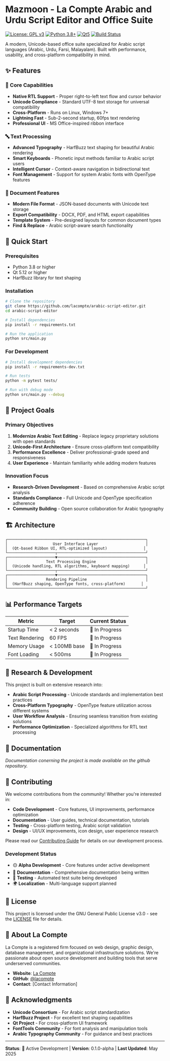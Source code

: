 # Mazmoon - La Compte Arabic and Urdu Script Editor and Office Suite

[![License: GPL v3](https://img.shields.io/badge/License-GPLv3-blue.svg)](https://www.gnu.org/licenses/gpl-3.0)
[![Python 3.8+](https://img.shields.io/badge/python-3.8+-blue.svg)](https://www.python.org/downloads/)
[![Qt5](https://img.shields.io/badge/Qt-5.12+-green.svg)](https://qt.io/)
[![Build Status](https://img.shields.io/badge/build-in%20progress-yellow.svg)]()

A modern, Unicode-based office suite specialized for Arabic script languages (Arabic, Urdu, Farsi, Malayalam). Built with performance, usability, and cross-platform compatibility in mind.

## ✨ Features

### 🎯 Core Capabilities
- **Native RTL Support** - Proper right-to-left text flow and cursor behavior
- **Unicode Compliance** - Standard UTF-8 text storage for universal compatibility
- **Cross-Platform** - Runs on Linux, Windows 7+
- **Lightning Fast** - Sub-2-second startup, 60fps text rendering
- **Professional UI** - MS Office-inspired ribbon interface

### 🔤 Text Processing
- **Advanced Typography** - HarfBuzz text shaping for beautiful Arabic rendering
- **Smart Keyboards** - Phonetic input methods familiar to Arabic script users
- **Intelligent Cursor** - Context-aware navigation in bidirectional text
- **Font Management** - Support for system Arabic fonts with OpenType features

### 📄 Document Features
- **Modern File Format** - JSON-based documents with Unicode text storage
- **Export Compatibility** - DOCX, PDF, and HTML export capabilities
- **Template System** - Pre-designed layouts for common document types
- **Find & Replace** - Arabic script-aware search functionality

## 🚀 Quick Start

### Prerequisites
- Python 3.8 or higher
- Qt 5.12 or higher
- HarfBuzz library for text shaping

### Installation

```bash
# Clone the repository
git clone https://github.com/lacompte/arabic-script-editor.git
cd arabic-script-editor

# Install dependencies
pip install -r requirements.txt

# Run the application
python src/main.py
```

### For Development
```bash
# Install development dependencies
pip install -r requirements-dev.txt

# Run tests
python -m pytest tests/

# Run with debug mode
python src/main.py --debug
```

## 🎯 Project Goals

### Primary Objectives
1. **Modernize Arabic Text Editing** - Replace legacy proprietary solutions with open standards
2. **Unicode-First Architecture** - Ensure cross-platform text compatibility
3. **Performance Excellence** - Deliver professional-grade speed and responsiveness
4. **User Experience** - Maintain familiarity while adding modern features

### Innovation Focus
- **Research-Driven Development** - Based on comprehensive Arabic script analysis
- **Standards Compliance** - Full Unicode and OpenType specification adherence
- **Community Building** - Open source collaboration for Arabic typography

## 🏗️ Architecture

```
┌─────────────────────────────────────────────────────────────┐
│                    User Interface Layer                     │
│  (Qt-based Ribbon UI, RTL-optimized layout)                │
└─────────────────────┬───────────────────────────────────────┘
┌─────────────────────▼───────────────────────────────────────┐
│                 Text Processing Engine                      │
│  (Unicode handling, RTL algorithms, keyboard mapping)      │
└─────────────────────┬───────────────────────────────────────┘
┌─────────────────────▼───────────────────────────────────────┐
│                 Rendering Pipeline                          │
│  (HarfBuzz shaping, OpenType fonts, cross-platform)       │
└─────────────────────────────────────────────────────────────┘
```

## 📊 Performance Targets

| Metric | Target | Current Status |
|--------|---------|----------------|
| Startup Time | < 2 seconds | 🎯 In Progress |
| Text Rendering | 60 FPS | 🎯 In Progress |
| Memory Usage | < 100MB base | 🎯 In Progress |
| Font Loading | < 500ms | 🎯 In Progress |

## 🔬 Research & Development

This project is built on extensive research into:
- **Arabic Script Processing** - Unicode standards and implementation best practices
- **Cross-Platform Typography** - OpenType feature utilization across different systems
- **User Workflow Analysis** - Ensuring seamless transition from existing solutions
- **Performance Optimization** - Specialized algorithms for RTL text processing

## 📖 Documentation

*Documentation conerning the project is made available on the github repository.*

## 🤝 Contributing

We welcome contributions from the community! Whether you're interested in:
- **Code Development** - Core features, UI improvements, performance optimization
- **Documentation** - User guides, technical documentation, tutorials
- **Testing** - Cross-platform testing, Arabic script validation
- **Design** - UI/UX improvements, icon design, user experience research

Please read our [Contributing Guide](CONTRIBUTING.md) for details on our development process.

### Development Status
- 🟡 **Alpha Development** - Core features under active development
- 📝 **Documentation** - Comprehensive documentation being written
- 🧪 **Testing** - Automated test suite being developed
- 🌍 **Localization** - Multi-language support planned

## 📜 License

This project is licensed under the GNU General Public License v3.0 - see the [LICENSE](LICENSE) file for details.

## 🏢 About La Compte

La Compte is a registered firm focused on web design, graphic design, database management, and organizational infrastructure solutions. We're passionate about open source development and building tools that serve underserved communities.

- **Website**: <a href="https:la-compte.com">La Compte</a>
- **GitHub**: [@lacompte](https://github.com/lacompte)
- **Contact**: [Contact Information]

## 🌟 Acknowledgments

- **Unicode Consortium** - For Arabic script standardization
- **HarfBuzz Project** - For excellent text shaping capabilities
- **Qt Project** - For cross-platform UI framework
- **FontTools Community** - For font analysis and manipulation tools
- **Arabic Typography Community** - For guidance and best practices

---

**Status**: 🚧 Active Development | **Version**: 0.1.0-alpha | **Last Updated**: May 2025
